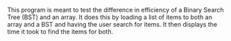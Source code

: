 This program is meant to test the difference in efficiency of a Binary Search Tree (BST) and an array. It does this by loading a list of items to both an array and a BST and having the user search for items. It then displays the time it took to find the items for both.
